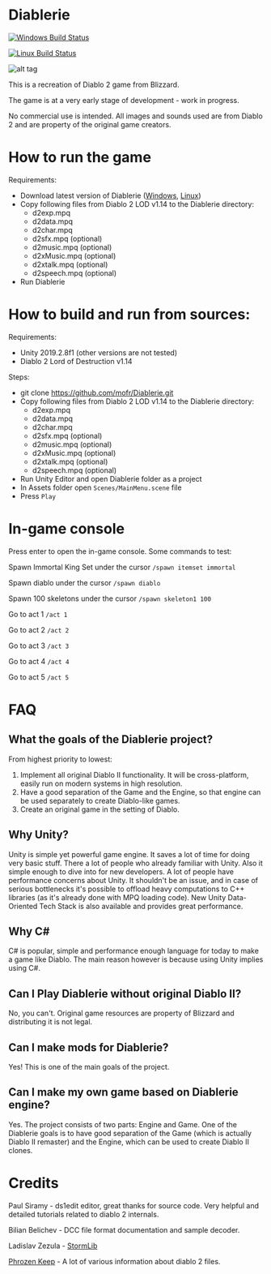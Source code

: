 # Diablerie

[![Windows Build Status](http://diablerie.zond.org/build/image/?target=win64)](http://diablerie.zond.org/download/?target=win64)

[![Linux Build Status](http://diablerie.zond.org/build/image/?target=linux)](http://diablerie.zond.org/download/?target=linux)

![alt tag](https://raw.github.com/mofr/Diablerie/master/Screenshots/rogue_camp.png)

This is a recreation of Diablo 2 game from Blizzard.

The game is at a very early stage of development - work in progress.

No commercial use is intended. All images and sounds used are from Diablo 2 and are property of the original game creators.

# How to run the game

Requirements:
* Download latest version of Diablerie ([Windows](http://diablerie.zond.org/download/?target=win64), [Linux](http://diablerie.zond.org/download/?target=linux))
* Copy following files from Diablo 2 LOD v1.14 to the Diablerie directory:
  - d2exp.mpq
  - d2data.mpq
  - d2char.mpq
  - d2sfx.mpq (optional)
  - d2music.mpq (optional)
  - d2xMusic.mpq (optional)
  - d2xtalk.mpq (optional)
  - d2speech.mpq (optional)
* Run Diablerie

# How to build and run from sources:

Requirements:
- Unity 2019.2.8f1 (other versions are not tested)
- Diablo 2 Lord of Destruction v1.14

Steps:
* git clone https://github.com/mofr/Diablerie.git
* Copy following files from Diablo 2 LOD v1.14 to the Diablerie directory:
  - d2exp.mpq
  - d2data.mpq
  - d2char.mpq
  - d2sfx.mpq (optional)
  - d2music.mpq (optional)
  - d2xMusic.mpq (optional)
  - d2xtalk.mpq (optional)
  - d2speech.mpq (optional)
* Run Unity Editor and open Diablerie folder as a project
* In Assets folder open `Scenes/MainMenu.scene` file
* Press `Play`

# In-game console

Press enter to open the in-game console.
Some commands to test:

Spawn Immortal King Set under the cursor `/spawn itemset immortal`

Spawn diablo under the cursor `/spawn diablo`

Spawn 100 skeletons under the cursor `/spawn skeleton1 100`

Go to act 1 `/act 1`

Go to act 2 `/act 2`

Go to act 3 `/act 3`

Go to act 4 `/act 4`

Go to act 5 `/act 5`

# FAQ

## What the goals of the Diablerie project?
From highest priority to lowest:
1. Implement all original Diablo II functionality. It will be cross-platform, easily run on modern systems in high resolution.
2. Have a good separation of the Game and the Engine, so that engine can be used separately to create Diablo-like games.
3. Create an original game in the setting of Diablo.

## Why Unity?
Unity is simple yet powerful game engine. It saves a lot of time for doing very basic stuff. There a lot of people who already familiar with Unity. Also it simple enough to dive into for new developers.
A lot of people have performance concerns about Unity. It shouldn't be an issue, and in case of serious bottlenecks it's possible to offload heavy computations to C++ libraries (as it's already done with MPQ loading code).
New Unity Data-Oriented Tech Stack is also available and provides great performance.

## Why C#
C# is popular, simple and performance enough language for today to make a game like Diablo. The main reason however is because using Unity implies using C#.

## Can I Play Diablerie without original Diablo II?
No, you can't. Original game resources are property of Blizzard and distributing it is not legal.

## Can I make mods for Diablerie?
Yes! This is one of the main goals of the project.

## Can I make my own game based on Diablerie engine?
Yes. The project consists of two parts: Engine and Game. One of the Diablerie goals is to have good separation of the Game (which is actually Diablo II remaster) and the Engine, which can be used to create Diablo II clones.

# Credits

Paul Siramy - ds1edit editor, great thanks for source code. Very helpful and detailed tutorials related to diablo 2 internals.

Bilian Belichev - DCC file format documentation and sample decoder.

Ladislav Zezula - [StormLib](https://github.com/ladislav-zezula/StormLib) 

[Phrozen Keep](http://d2mods.info) - A lot of various information about diablo 2 files.

